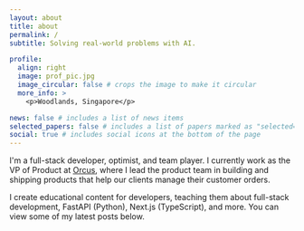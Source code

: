 ```yaml
---
layout: about
title: about
permalink: /
subtitle: Solving real-world problems with AI.

profile:
  align: right
  image: prof_pic.jpg
  image_circular: false # crops the image to make it circular
  more_info: >
    <p>Woodlands, Singapore</p>

news: false # includes a list of news items
selected_papers: false # includes a list of papers marked as "selected={true}"
social: true # includes social icons at the bottom of the page
---
```


I'm a full-stack developer, optimist, and team player. I currently work as the VP of Product at [Orcus](https://orcusconsulting.com/), where I lead the product team in building and shipping products that help our clients manage their customer orders.

I create educational content for developers, teaching them about full-stack development, FastAPI (Python), Next.js (TypeScript), and more. You can view some of my latest posts below.
